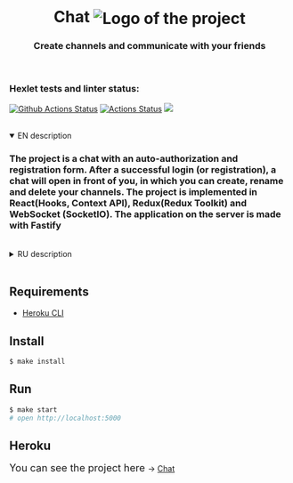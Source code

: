 <div align="center">
  <br>
  <h1>Chat <img align="center" src="https://img.icons8.com/fluent/48/000000/chat.png" alt='Logo of the project'></h1>
  <h3>Сreate channels and communicate with your friends</h3>
</div>
<br>

### Hexlet tests and linter status:
[![Github Actions Status](https://github.com/hexlet-components/projects-frontend-l4-server/workflows/Node%20CI/badge.svg)](https://github.com/hexlet-components/projects-frontend-l4-server/actions)
[![Actions Status](https://github.com/Yar56/frontend-project-lvl4/workflows/hexlet-check/badge.svg)](https://github.com/Yar56/frontend-project-lvl4/actions)
<a href="https://codeclimate.com/github/Yar56/frontend-project-lvl4/maintainability"><img src="https://api.codeclimate.com/v1/badges/058faf12e30ffbf95fde/maintainability" /></a>

<br>

<details open>
<summary>EN description</summary>
    <h3>The project is a chat with an auto-authorization and registration form. After a successful login (or registration), a chat will open in front of you, in which you can create, rename and delete your channels. The project is implemented in React(Hooks, Context API), Redux(Redux Toolkit) and WebSocket (SocketIO). The application on the server is made with Fastify</h3>
</details>
<br>
<details>
<summary>RU description</summary>
    <h3>Проект представляет из себя чат с формой авторизации и регистрации. После успешного входа (или регистрации), перед вами открывется чат, в котором можно создавать, переименовывать и удалять ваши каналы. Проект реализован на React(Hooks, Context API), Redux(Redux Toolkit) и WebSocket(SocketIO). Приложение на сервере сделано с помощью Fastify</h3>
</details>
<br>

## Requirements

* [Heroku CLI](https://devcenter.heroku.com/articles/heroku-cli)

## Install

```sh
$ make install
```

## Run

```sh
$ make start
# open http://localhost:5000
```
## Heroku
<span style="font-size: 18px;"> You can see the project here </span> -> <a href="https://frontend-project-chat-slack.herokuapp.com" target="_blank">Chat</a>


